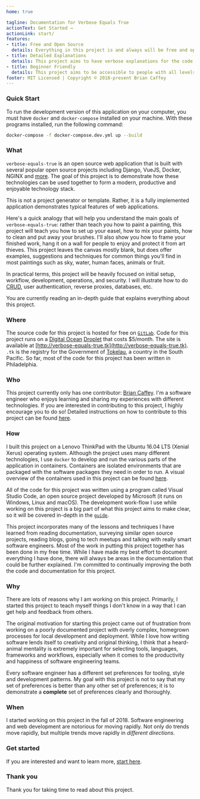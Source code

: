 ```yaml
---
home: true

tagline: Documentation for Verbose Equals True
actionText: Get Started →
actionLink: start/
features:
- title: Free and Open Source
  details: Everything in this project is and always will be free and open source. There is no premium content, paywall or credit card required.
- title: Detailed Explanations
  details: This project aims to have verbose explanations for the code, design decisions and best practices that are used in it's development.
- title: Beginner Friendly
  details: This project aims to be accessible to people with all levels of skill.
footer: MIT Licensed | Copyright © 2018-present Brian Caffey
---
```


### Quick Start

To run the development version of this application on your computer, you must have `docker` and `docker-compose` installed on your machine. With these programs installed, run the following command:

```sh
docker-compose -f docker-compose.dev.yml up --build
```

### What

`verbose-equals-true` is an open source web application that is built with several popular open source projects including Django, VueJS, Docker, NGINX and [more](https://verbose-equals-true.tk/about/technologies). The goal of this project is to demonstrate how these technologies can be used together to form a modern, productive and enjoyable technology stack.

This is not a project generator or template. Rather, it is a fully implemented application demonstrates typical features of web applications.

Here's a quick analogy that will help you understand the main goals of `verbose-equals-true`: rather than teach you how to paint a painting, this project will teach you how to set up your easel, how to mix your paints, how to clean and put away your brushes. I'll also show you how to frame your finished work, hang it on a wall for people to enjoy and protect it from art thieves. This project leaves the canvas mostly blank, but does offer examples, suggestions and techniques for common things you'll find in most paintings such as sky, water, human faces, animals or fruit.

In practical terms, this project will be heavily focused on initial setup, workflow, development, operations, and security. I will illustrate how to do [CRUD](https://en.wikipedia.org/wiki/Create,_read,_update_and_delete), user authentication, reverse proxies, databases, etc.

You are currently reading an in-depth guide that explains everything about this project.

### Where

The source code for this project is hosted for free on [`GitLab`](https://gitlab.com/briancaffey/verbose-equals-true). Code for this project runs on a [Digital Ocean](https://www.digitalocean.com/) [Droplet](https://www.digitalocean.com/products/droplets/) that costs $5/month. The site is available at [http://verbose-equals-true.tk](http://verbose-equals-true.tk). `.tk` is the registry for the Government of [Tokelau](https://en.wikipedia.org/wiki/Tokelau), a country in the South Pacific. So far, most of the code for this project has been written in Philadelphia.

### Who

This project currently only has one contributor: [Brian Caffey](https://gitlab.com/briancaffey/verbose-equals-true). I'm a software engineer who enjoys learning and sharing my experiences with different technologies. If you are interested in contributing to this project, I highly encourage you to do so! Detailed instructions on how to contribute to this project can be found [here](https://gitlab.com/briancaffey/verbose-equals-true/blob/master/CONTRIBUTING.md).

### How

I built this project on a Lenovo ThinkPad with the Ubuntu 16.04 LTS (Xenial Xerus) operating system. Although the project uses many different technologies, I use `docker` to develop and run the various parts of the application in containers. Containers are isolated environments that are packaged with the software packages they need in order to run. A visual overview of the containers used in this project can be found [here](https://verbose-equals-true.tk/about/architecture).

All of the code for this project was written using a program called Visual Studio Code, an open source project developed by Microsoft (it runs on Windows, Linux and macOS). The development work-flow I use while working on this project is a big part of what this project aims to make clear, so it will be covered in-depth in the [`guide`](/guide/project-setup/).

This project incorporates many of the lessons and techniques I have learned from reading documentation, surveying similar open source projects, reading blogs, going to tech meetups and talking with really smart software engineers. Most of the work in putting this project together has been done in my free time. While I have made my best effort to document everything I have done, there will always be areas in the documentation that could be further explained. I'm committed to continually improving the both the code and documentation for this project.

### Why

There are lots of reasons why I am working on this project. Primarily, I started this project to teach myself things I don't know in a way that I can get help and feedback from others.

The original motivation for starting this project came out of frustration from working on a poorly documented project with overly complex, homegrown processes for local development and deployment. While I love how writing software lends itself to creativity and original thinking, I think that a heard-animal mentality is extremely important for selecting tools, languages, frameworks and workflows, especially when it comes to the productivity and happiness of software engineering teams.

Every software engineer has a different set preferences for tooling, style and development patterns. My goal with this project is not to say that my set of preferences is better than any other set of preferences; it is to demonstrate a **complete** set of preferences clearly and thoroughly.

### When

I started working on this project in the fall of 2018. Software engineering and web development are notorious for moving rapidly. Not only do trends move rapidly, but multiple trends move rapidly in *different directions*.

### Get started

If you are interested and want to learn more, [start here](start/).

### Thank you

Thank you for taking time to read about this project.